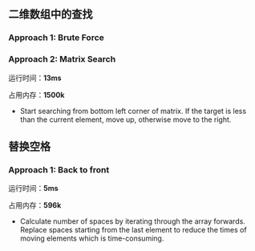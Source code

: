 ## 二维数组中的查找
### Approach 1: Brute Force

### Approach 2: Matrix Search
运行时间：**13ms**

占用内存：**1500k**

+ Start searching from bottom left corner of matrix. If the target is less than the current element, move up, otherwise move to the right.

## 替换空格
### Approach 1: Back to front
运行时间：**5ms**

占用内存：**596k**

+ Calculate number of spaces by iterating through the array forwards. Replace spaces starting from the last element to reduce the times of moving elements which is time-consuming.

